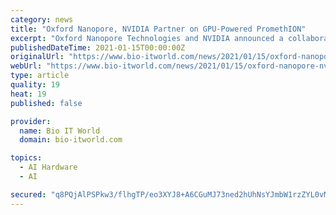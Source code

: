 ```yaml
---
category: news
title: "Oxford Nanopore, NVIDIA Partner on GPU-Powered PromethION"
excerpt: "Oxford Nanopore Technologies and NVIDIA announced a collaboration this week to integrate the NVIDIA DGX Station A100 into Oxford Nanopore’s ultra-high throughput sequencing system, PromethION. Partnering the NVIDIA A100 Tensor Core GPU technology with the PromethION device aims to deliver the world’s most powerful sequencer that supports real-time analyses at scale and can also analyze any length fragment of DNA/RNA."
publishedDateTime: 2021-01-15T00:00:00Z
originalUrl: "https://www.bio-itworld.com/news/2021/01/15/oxford-nanopore-nvidia-partner-on-gpu-powered-promethion"
webUrl: "https://www.bio-itworld.com/news/2021/01/15/oxford-nanopore-nvidia-partner-on-gpu-powered-promethion"
type: article
quality: 19
heat: 19
published: false

provider:
  name: Bio IT World
  domain: bio-itworld.com

topics:
  - AI Hardware
  - AI

secured: "q8PQjAlPSPkw3/flhgTP/eo3XYJ8+A6CGuMJ73ned2hUhNsYJmbW1rzZYL0vMRzt4bl5TmSnRxJfYZmYiJZ5AKawgfx6jjgRH6TVmS5VRiOkkg8pKm+PpevpS3rocinpuKv3EYDDi+V/9MVsF9qTGMQUr8O9o/S/S+0IVhg9ORKHnU9UbvXO42x4AKvqiS7Bp587ZRJVKTsIDLZEkXFFzpboUKZ//0eybpibvOsyE4hbVvJbCx5eNuhjw5hF3XFD78rlnXoXdM9TzAtTFLEKSm28NfPX2c5GeiyTfyRzPE5ERswdsr2tbojs3gQtGHg4NTtNRB09V32aSaVoGxWBaQQj+4ZrTappIi/PvWM4oRw=;IKWxim5aUAQLdSs/BPsedA=="
---
```


